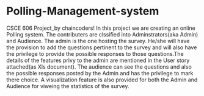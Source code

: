 # Polling-Management-system
CSCE 606 Project_by chaincoders!
In this project we are creating an online Polling system.
The contributers are clssified into Adminstrators(aka Admin) and Audience.
The admin is the one hosting the survey. He/she will have the provision to add the questions pertinent to the survey and will also have the privilege to provide the possible responses to those questions.The details of the features privy to the admin are mentioned in the User story attached(as Xls document).
The audience can see the questions and also the possible responses posted by the Admin and has the privilege to mark there choice.
A visualization feature is also provided for both the Admin and Audience for viweing the statistics of the survey.
